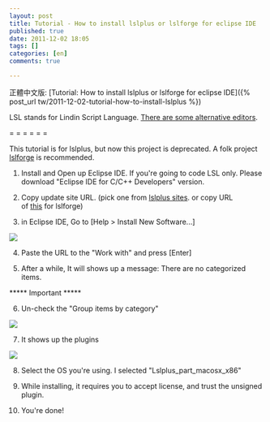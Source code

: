 ```yaml
---
layout: post
title: Tutorial - How to install lslplus or lslforge for eclipse IDE
published: true
date: 2011-12-02 18:05
tags: []
categories: [en]
comments: true

---
```


正體中文版: [Tutorial: How to install lslplus or lslforge for eclipse IDE]({% post_url tw/2011-12-02-tutorial-how-to-install-lslplus %})


LSL stands for Lindin Script Language. [There are some alternative editors][1].

= = = = = =

This tutorial is for lslplus, but now this project is deprecated. A folk project [lslforge][2] is recommended.

1. Install and Open up Eclipse IDE. If you're going to code LSL only. Please download "Eclipse IDE for C/C++ Developers" version.

2. Copy update site URL. (pick one from [lslplus sites][3]. or copy URL of [this][2] for lslforge)

3. in Eclipse IDE, Go to [Help > Install New Software...]


[![][4]][5]


4. Paste the URL to the "Work with" and press [Enter]

5. After a while, It will shows up a message: There are no categorized items.

***** Important *****

6. Un-check the "Group items by category"

[![][6]][7]


7. It shows up the plugins

[![][8]][9]


8. Select the OS you're using. I selected "Lslplus_part_macosx_x86"

9. While installing, it requires you to accept license, and trust the unsigned plugin.

10. You're done!

[1]: http://wiki.secondlife.com/wiki/LSL_Alternate_Editors
[2]: http://code.google.com/p/lslforge/
[3]: http://lslplus.sourceforge.net/update-site-list.html
[4]: http://4.bp.blogspot.com/-_s-JZk7nW2o/Ttn09B03IQI/AAAAAAAAAk0/SXojj7kveFU/s400/step1.png
[5]: http://4.bp.blogspot.com/-_s-JZk7nW2o/Ttn09B03IQI/AAAAAAAAAk0/SXojj7kveFU/s1600/step1.png
[6]: http://2.bp.blogspot.com/-tx-nchxFKr4/Ttn0990XUWI/AAAAAAAAAk8/vD6Sk2xNRQg/s400/step2.png
[7]: http://2.bp.blogspot.com/-tx-nchxFKr4/Ttn0990XUWI/AAAAAAAAAk8/vD6Sk2xNRQg/s1600/step2.png
[8]: http://2.bp.blogspot.com/-o7RQT3ibBb8/Ttn0-7JHWuI/AAAAAAAAAlE/a-srkQ8AmWc/s400/step3.png
[9]: http://2.bp.blogspot.com/-o7RQT3ibBb8/Ttn0-7JHWuI/AAAAAAAAAlE/a-srkQ8AmWc/s1600/step3.png
